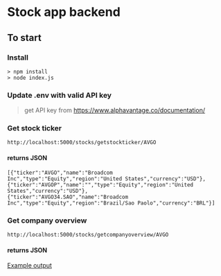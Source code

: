 # Stock app backend

## To start

### Install

```
> npm install
> node index.js
```

### Update .env with valid API key
> get API key from <https://www.alphavantage.co/documentation/>

### Get stock ticker

```
http://localhost:5000/stocks/getstockticker/AVGO
```
#### returns JSON
```
[{"ticker":"AVGO","name":"Broadcom Inc","type":"Equity","region":"United States","currency":"USD"},
{"ticker":"AVGOP","name":"","type":"Equity","region":"United States","currency":"USD"},
{"ticker":"AVGO34.SAO","name":"Broadcom Inc","type":"Equity","region":"Brazil/Sao Paolo","currency":"BRL"}]
```
### Get company overview
```
http://localhost:5000/stocks/getcompanyoverview/AVGO
```
#### returns JSON

[Example output](https://www.alphavantage.co/query?function=OVERVIEW&symbol=IBM&apikey=demo)